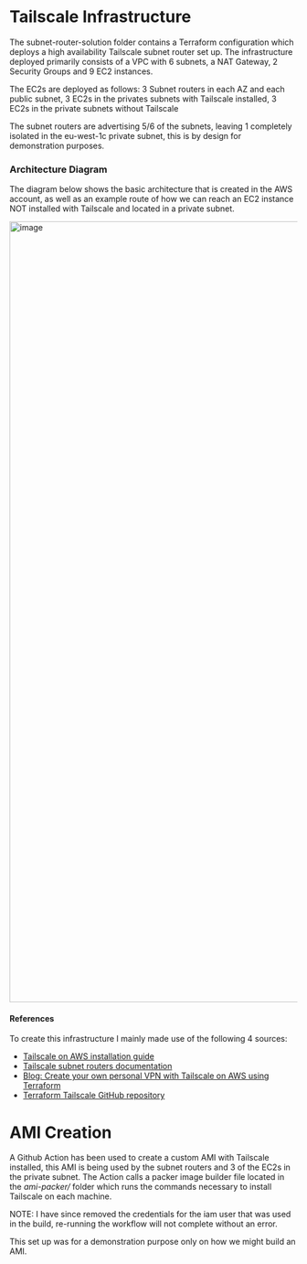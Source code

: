 # Tailscale Infrastructure

The subnet-router-solution folder contains a Terraform configuration which deploys a high availability Tailscale subnet router set up.
The infrastructure deployed primarily consists of a VPC with 6 subnets, a NAT Gateway, 2 Security Groups and 9 EC2 instances.

The EC2s are deployed as follows:
3 Subnet routers in each AZ and each public subnet, 3 EC2s in the privates subnets with Tailscale installed, 3 EC2s in the private subnets without Tailscale

The subnet routers are advertising 5/6 of the subnets, leaving 1 completely isolated in the eu-west-1c private subnet, this is by design for demonstration purposes.

### Architecture Diagram

The diagram below shows the basic architecture that is created in the AWS account, as well as an example route of how we can reach an EC2 instance NOT installed with Tailscale
and located in a private subnet.

<img width="1849" height="1366" alt="image" src="https://github.com/user-attachments/assets/c4116470-ed39-4a26-99e6-4433aa466b42" />





#### References
To create this infrastructure I mainly made use of the following 4 sources:

- [Tailscale on AWS installation guide](https://tailscale.com/kb/1021/install-aws)  
- [Tailscale subnet routers documentation](https://tailscale.com/kb/1019/subnets)  
- [Blog: Create your own personal VPN with Tailscale on AWS using Terraform](https://ayltai.medium.com/create-your-own-personal-vpn-with-tailscale-on-aws-using-terraform-e54ea2b90ab2)  
- [Terraform Tailscale GitHub repository](https://github.com/ayltai/terraform-tailscale/tree/master)  

# AMI Creation

A Github Action has been used to create a custom AMI with Tailscale installed, this AMI is being used by the subnet routers and 3 of the EC2s in the private subnet.
The Action calls a packer image builder file located in the *ami-packer/* folder which runs the commands necessary to install Tailscale on each machine.

NOTE: I have since removed the credentials for the iam user that was used in the build, re-running the workflow will not complete without an error.

This set up was for a demonstration purpose only on how we might build an AMI.
